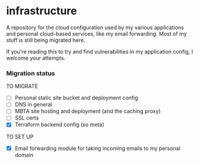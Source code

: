 # infrastructure

A repository for the cloud configuration used by my various applications and personal cloud-based services, like my email forwarding. Most of my stuff is still being migrated here.

If you're reading this to try and find vulnerabilities in my application config, I welcome your attempts.

### Migration status

TO MIGRATE

- [ ] Personal static site bucket and deployment config
- [ ] DNS in general
- [ ] MBTA site hosting and deployment (and the caching proxy)
- [ ] SSL certs
- [X] Terraform backend config (so meta)

TO SET UP

- [X] Email forwarding module for taking incoming emails to my personal domain
